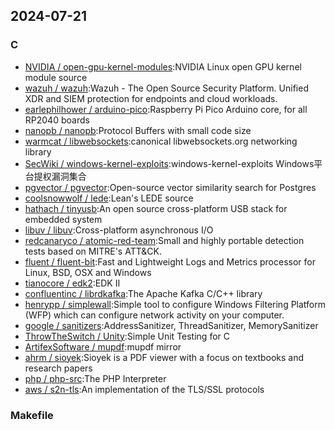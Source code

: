 ## 2024-07-21

### C

* [NVIDIA / open-gpu-kernel-modules](https://github.com/NVIDIA/open-gpu-kernel-modules):NVIDIA Linux open GPU kernel module source
* [wazuh / wazuh](https://github.com/wazuh/wazuh):Wazuh - The Open Source Security Platform. Unified XDR and SIEM protection for endpoints and cloud workloads.
* [earlephilhower / arduino-pico](https://github.com/earlephilhower/arduino-pico):Raspberry Pi Pico Arduino core, for all RP2040 boards
* [nanopb / nanopb](https://github.com/nanopb/nanopb):Protocol Buffers with small code size
* [warmcat / libwebsockets](https://github.com/warmcat/libwebsockets):canonical libwebsockets.org networking library
* [SecWiki / windows-kernel-exploits](https://github.com/SecWiki/windows-kernel-exploits):windows-kernel-exploits Windows平台提权漏洞集合
* [pgvector / pgvector](https://github.com/pgvector/pgvector):Open-source vector similarity search for Postgres
* [coolsnowwolf / lede](https://github.com/coolsnowwolf/lede):Lean's LEDE source
* [hathach / tinyusb](https://github.com/hathach/tinyusb):An open source cross-platform USB stack for embedded system
* [libuv / libuv](https://github.com/libuv/libuv):Cross-platform asynchronous I/O
* [redcanaryco / atomic-red-team](https://github.com/redcanaryco/atomic-red-team):Small and highly portable detection tests based on MITRE's ATT&CK.
* [fluent / fluent-bit](https://github.com/fluent/fluent-bit):Fast and Lightweight Logs and Metrics processor for Linux, BSD, OSX and Windows
* [tianocore / edk2](https://github.com/tianocore/edk2):EDK II
* [confluentinc / librdkafka](https://github.com/confluentinc/librdkafka):The Apache Kafka C/C++ library
* [henrypp / simplewall](https://github.com/henrypp/simplewall):Simple tool to configure Windows Filtering Platform (WFP) which can configure network activity on your computer.
* [google / sanitizers](https://github.com/google/sanitizers):AddressSanitizer, ThreadSanitizer, MemorySanitizer
* [ThrowTheSwitch / Unity](https://github.com/ThrowTheSwitch/Unity):Simple Unit Testing for C
* [ArtifexSoftware / mupdf](https://github.com/ArtifexSoftware/mupdf):mupdf mirror
* [ahrm / sioyek](https://github.com/ahrm/sioyek):Sioyek is a PDF viewer with a focus on textbooks and research papers
* [php / php-src](https://github.com/php/php-src):The PHP Interpreter
* [aws / s2n-tls](https://github.com/aws/s2n-tls):An implementation of the TLS/SSL protocols

### Makefile

